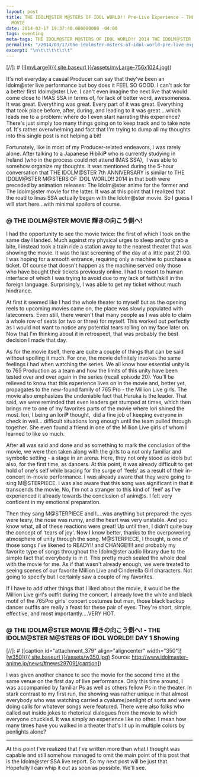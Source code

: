 ```yaml
---
layout: post
title: THE IDOLM@STER M@STERS OF IDOL WORLD!! Pre-Live Experience - THE IDOLM＠STER
  MOVIE
date: 2014-03-17 19:37:40.000000000 -04:00
tags: eventing
meta-tags: THE IDOLM@STER M@STERS OF IDOL WORLD!! 2014 THE IDOLM＠STER MOVIE 輝きの向こう側へ! The iDOLM@STER Movie\ Kagayaki no Mukougawa e!
permalink: "/2014/03/17/the-idolmster-msters-of-idol-world-pre-live-experience-the-idolm%ef%bc%a0ster-movie/"
excerpt: "\n\t\t\t\t\t\t"
---
```

[//]: #  ([![mvLarge]({{ site.baseurl }}/assets/mvLarge-756x1024.jpg)](http://blog.7thwraith.net/wp-content/uploads/2014/03/mvLarge.jpg))

It's not everyday a casual Producer can say that they've been an Idolm@ster live performance but boy does it FEEL SO GOOD. I can't ask for a better first Idolm@ster Live. I can't even imagine the next live that would come close to IMAS SSA in terms of, for lack of better word, awesomeness. It was great. Everything was great. Every part of it was great. Everything that took place before, after, during, and leading to it was great....which leads me to a problem: where do I even start narrating this experience? There's just simply too many things going on to keep track and to take note of. It's rather overwhelming and fact that I'm trying to dump all my thoughts into this single post is not helping a bit!

Fortunately, like in most of my Producer-related endeavors, I was rarely alone. After talking to a Japanese Hibiki**P** who is currently studying in Ireland (who in the process could not attend IMAS SSA),  I was able to somehow organize my thoughts. It was mentioned during the 5-hour conversation that THE IDOLM@STER 7th ANNIVERSARY is similar to THE IDOLM@STER M@STERS OF IDOL WORLD!! 2014 in that both were preceded by animation releases: The Idolm@ster anime for the former and The Idolm@ster movie for the latter. It was at this point that I realized that the road to Imas SSA actually began with the Idolm@ster movie. So I guess I will start here...with minimal spoilers of course.

### @ THE IDOLM＠STER MOVIE 輝きの向こう側へ!

I had the opportunity to see the movie twice: the first of which I took on the same day I landed. Much against my physical urges to sleep and/or grab a bite, I instead took a train ride a station away to the nearest theater that was showing the movie. It was the last screening of the day at a little past 21:00\. I was hoping for a smooth entrance, requiring only a machine to purchase a ticket. Of course that doesn't happen as the machine served only those who have bought their tickets previously online. I had to resort to human interface of which I was trying to avoid due to my lack of faith/skill in the foreign language. Surprisingly, I was able to get my ticket without much hindrance.

At first it seemed like I had the whole theater to myself but as the opening reels to upcoming movies came on, the place was slowly populated with latecomers. Even still, there weren't that many people as I was able to claim a whole row of seats (or two or three) for myself. This worked out perfectly as I would not want to notice any potential tears rolling on my face later on. Now that I'm thinking about it in retrospect, that was probably the best decision I made that day.

As for the movie itself, there are quite a couple of things that can be said without spoiling it much. For one, the movie definitely invokes the same feelings I had when watching the series. We all know how essential unity is to 765 Production as a team and how the limits of this unity have been tested over and over again in the series (recall episode 20). You'll be relieved to know that this experience lives on in the movie and, better yet, propagates to the new-found family of 765 Pro - the Million Live girls. The movie also emphasizes the undeniable fact that Haruka is the leader. That said, we were reminded that even leaders get stumped at times, which then brings me to one of my favorites parts of the movie where Iori shined the most. Iori, I being an Iori**P** thought,  did a fine job of keeping everyone in check in well... difficult situations long enough until the team pulled through together. She even found a friend in one of the Million Live girls of whom I learned to like so much.

After all was said and done and as something to mark the conclusion of the movie, we were then taken along with the girls to a not only familiar and symbolic setting - a stage in an arena. Here, they not only stood as idols but also, for the first time, as dancers. At this point, it was already difficult to get hold of one's self while bracing for the surge of 'feels' as a result of their in-concert in-movie performance. I was already aware that they were going to sing M@STERPIECE. I was also aware that this song was significant in that it transcends the movie. No, I'm not a stranger to this kind of 'feel' as I've experienced it already towards the conclusion of anim@s. I felt very confident in my emotional preparation.

Then they sang M@STERPIECE and I....was anything but prepared: the eyes were teary, the nose was runny, and the heart was very unstable. And you know what, all of these reactions were great! Up until then, I didn't quite buy the concept of 'tears of joy'. Now I know better, thanks to the overpowering atmosphere of unity through the song. M@STERPIECE, I thought, is one of those songs I've likened to READY!! and CHANGE!!!! and probably my favorite type of songs throughout the Idolm@ster audio library due to the simple fact that everybody is in it. This pretty much sealed the whole deal with the movie for me. As if that wasn't already enough, we were treated to seeing scenes of our favorite Million Live and Cinderella Girl characters. Not going to specify but I certainly saw a couple of my favorites.

If I have to add other things that I liked about the movie, it would be the Million Live girl's outfit during the concert. I already love the white and black motif of the 765Pro girls' concert costumes but man, those black backup dancer outfits are really a feast for these pair of eyes. They're short, simple, effective, and most importantly....VERY HOT.

### @ THE IDOLM＠STER MOVIE 輝きの向こう側へ! - THE IDOLM@STER M@STERS OF IDOL WORLD!! DAY 1 Showing

[//]: #  ([caption id="attachment_379" align="aligncenter" width="350"][![w350]({{ site.baseurl }}/assets/w350.jpg)](http://blog.7thwraith.net/wp-content/uploads/2014/03/w350.jpg) Source: http://www.idolmaster-anime.jp/news/#news29709[/caption])

I was given another chance to see the movie for the second time at the same venue on the first day of live performance. Only this time around, I was accompanied by familiar Ps as well as others fellow Ps in the theater. In stark contrast to my first run, the showing was rather unique in that almost everybody who was watching carried a cyalume/penlight of sorts and were doing calls for whatever songs were featured. There were also folks who called out inside jokes to rhetorical dialogues from the movie to which everyone chuckled. It was simply an experience like no other. I mean how many times have you walked in a theater that's lit up in multiple colors by penlights alone?

* * *

At this point I've realized that I've written more than what I thought was capable and still somehow managed to omit the main point of this post that is the Idolm@ster SSA live report. So my next post will be just that. Hopefully I can whip it out as soon as possible. We'll see.